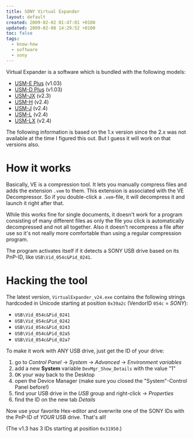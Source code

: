 ```yaml
---
title: SONY Virtual Expander
layout: default
created: 2009-02-02 01:47:01 +0100
updated: 2009-02-08 14:29:52 +0100
toc: false
tags:
  - know-how
  - software
  - sony
---
```

Virtual Expander is a software which is bundled with the following models:

* [USM-E Plus](http://www.sony.net/Products/Media/Microvault/products/usm-ep/index.html#download) (v1.03)
* [USM-D Plus](http://www.sony.net/Products/Media/Microvault/products/usm-dp/index.html#download) (v1.03)
* [USM-JX](http://www.sony.net/Products/Media/Microvault/products/usm-jx/dl.html) (v2.3)
* [USM-H](http://www.sony.net/Products/Media/Microvault/products/usm-h/dl.html) (v2.4)
* [USM-J](http://www.sony.net/Products/Media/Microvault/products/usm-j/dl.html) (v2.4)
* [USM-L](http://www.sony.net/Products/Media/Microvault/products/usm-l/dl.html) (v2.4)
* [USM-LX](http://www.sony.net/Products/Media/Microvault/products/usm-lx/dl.html) (v2.4)

The following information is based on the 1.x version since the 2.x was not available at the time I figured this out.
But I guess it will work on that versions also.


How it works
============

Basically, VE is a compression tool. It lets you manually compress files and adds the extension `.vem` to them. This
extension is associated with the VE Decompressor. So if you double-click a `.vem`-file, it will decompress it and
launch it right after that.

While this works fine for single documents, it doesn't work for a program consisting of many different files as only
the file you click is automatically decompressed and not all together. Also it doesn't recompress a file after use so
it's not really more comfortable than using a regular compression program.

The program activates itself if it detects a SONY USB drive based on its PnP-ID, like `USB\Vid_054c&Pid_0241`.


Hacking the tool
================

The latest version, `VirtualExpander_v24.exe` contains the following strings hardcoded in Unicode starting at position
`0x39a2c` (VendorID `054c` = *SONY*):

* `USB\Vid_054c&Pid_0241`
* `USB\Vid_054c&Pid_0242`
* `USB\Vid_054c&Pid_0243`
* `USB\Vid_054c&Pid_02a5`
* `USB\Vid_054c&Pid_02a7`

To make it work with ANY USB drive, just get the ID of your drive:

1. go to *Control Panel* → *System* → *Advanced* → *Environment variables*
1. add a new **System** variable `DevMgr_Show_Details` with the value "1"
1. <kbd>OK</kbd> your way back to the Desktop
1. open the Device Manager (make sure you closed the "System"-Control Panel before!)
1. find your USB drive in the *USB* group and right-click → *Properties*
1. find the ID on the new tab *Details*

Now use your favorite Hex-editor and overwrite one of the SONY IDs with the PnP-ID of *YOUR* USB drive. That's all!

(The v1.3 has 3 IDs starting at position `0x31950`.)
